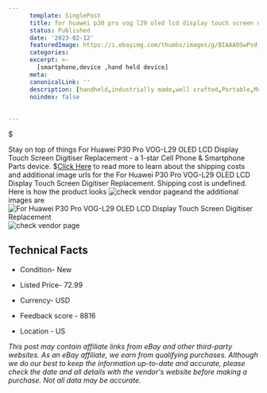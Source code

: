 ```yaml
---
      template: SinglePost
      title: for huawei p30 pro vog l29 oled lcd display touch screen digitiser replacement
      status: Published
      date: '2023-02-12'
      featuredImage: https://i.ebayimg.com/thumbs/images/g/BIAAAOSwPsdjBvNP/s-l225.jpg
      categories: 
      excerpt: >-
        [smartphone,device ,hand held device]
      meta:
      canonicalLink: ''
      description: [handheld,industrially made,well crafted,Portable,Mobile,Compact,Convenient,Lightweight,Maneuverable,Man-portable,Miniature,Carriable,Hand-held,Light,Holdable,Transportable,Mobile device,Pocket-sized,On-the-go,Wireless,Cordless,Compact size,Convenient size, smartphone,device ,hand held device]
      noindex: false
      
        
---
```

$

Stay on top of things For Huawei P30 Pro VOG-L29 OLED LCD Display Touch Screen Digitiser Replacement - a 1-star Cell Phone & Smartphone Parts device.
$[Click Here](https://www.ebay.com/itm/334115702768?hash=item4dcad907f0%3Ag%3ABIAAAOSwPsdjBvNP&mkevt=1&mkcid=1&mkrid=711-53200-19255-0&campid=%253CePNCampaignId%253E&customid=%253CreferenceId%253E&toolid=10049) to read more to learn about the shipping costs and additional image urls for the For Huawei P30 Pro VOG-L29 OLED LCD Display Touch Screen Digitiser Replacement. Shipping cost is undefined. Here is how the product looks ![check vendor page](https://i.ebayimg.com/thumbs/images/g/BIAAAOSwPsdjBvNP/s-l225.jpg)and the additional images are![For Huawei P30 Pro VOG-L29 OLED LCD Display Touch Screen Digitiser Replacement](https://i.ebayimg.com/images/g/BIAAAOSwPsdjBvNP/s-l1200.jpg)![check vendor page](https://origin-galleryplus.ebayimg.com/ws/web/334115702768_2_0_1/225x225.jpg,https://origin-galleryplus.ebayimg.com/ws/web/334115702768_3_0_1/225x225.jpg,https://origin-galleryplus.ebayimg.com/ws/web/334115702768_4_0_1/225x225.jpg,https://origin-galleryplus.ebayimg.com/ws/web/334115702768_5_0_1/225x225.jpg,https://origin-galleryplus.ebayimg.com/ws/web/334115702768_6_0_1/225x225.jpg,https://origin-galleryplus.ebayimg.com/ws/web/334115702768_7_0_1/225x225.jpg)



 ## Technical Facts 



     
      

 - Condition- New 


      

 - Listed Price- 72.99 


      

 - Currency- USD 


      

 - Feedback score - 8816 


      

 - Location - US 


      
      

 *_This post may contain affiliate links from eBay and other third-party websites. As an eBay affiliate, we earn from qualifying purchases. Although we do our best to keep the information up-to-date and accurate, please check the date and all details with the vendor's website before making a purchase. Not all data may be accurate._*






